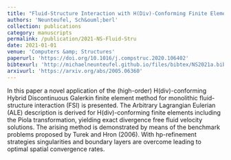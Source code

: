 ```yaml
---
title: "Fluid-Structure Interaction with H(Div)-Conforming Finite Elements"
authors: 'Neunteufel, Sch&ouml;berl'
collection: publications
category: manuscripts
permalink: /publication/2021-NS-Fluid-Stru
date: 2021-01-01
venue: 'Computers &amp; Structures'
paperurl: 'https://doi.org/10.1016/j.compstruc.2020.106402'
bibtexurl: 'http://michaelneunteufel.github.io/files/bibtex/NS2021a.bib'
arxivurl: 'https://arxiv.org/abs/2005.06360'
---
```

In this paper a novel application of the (high-order) H(div)-conforming Hybrid Discontinuous Galerkin finite element method for monolithic fluid-structure interaction (FSI) is presented. The Arbitrary Lagrangian Eulerian (ALE) description is derived for H(div)-conforming finite elements including the Piola transformation, yielding exact divergence free fluid velocity solutions. The arising method is demonstrated by means of the benchmark problems proposed by Turek and Hron (2006). With hp-refinement strategies singularities and boundary layers are overcome leading to optimal spatial convergence rates.
